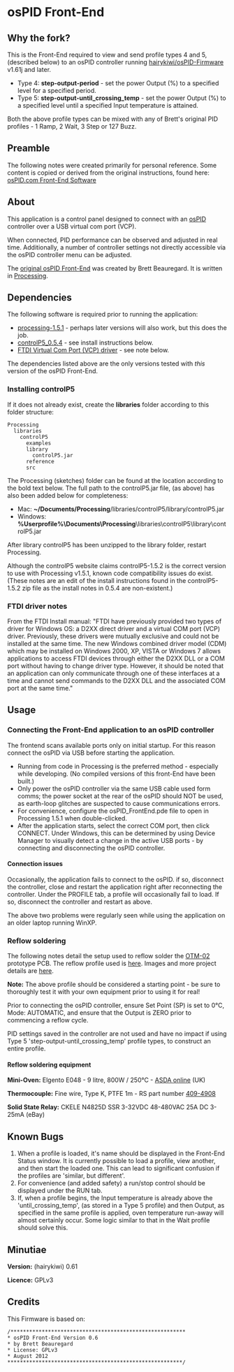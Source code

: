 # osPID Front-End

## Why the fork?
This is the Front-End required to view and send profile types 4 and 5, (described below) to an osPID controller running [hairykiwi/osPID-Firmware](https://github.com/hairykiwi/osPID-Firmware) v1.61j and later.

- Type 4: **step-output-period** - set the power Output (%) to a specified level for a specified period.
- Type 5: **step-output-until\_crossing\_temp** - set the power Output (%) to a specified level until a specified Input temperature is attained.
  
Both the above profile types can be mixed with any of Brett's original PID profiles - 1 Ramp, 2 Wait, 3 Step or 127 Buzz.

## Preamble
The following notes were created primarily for personal reference. Some content is copied or derived from the original instructions, found here: [osPID.com Front-End Software](http://www.ospid.com/docs/index.php?title=Front-End_Software)

## About
This application is a control panel designed to connect with an [osPID](http://www.ospid.com/) controller over a USB virtual com port (VCP).

When connected, PID performance can be observed and adjusted in real time. Additionally, a number of controller settings not directly accessible via the osPID controller menu can be adjusted.

The [original osPID Front-End](https://github.com/osPID/osPID-Front-End/) was created by Brett Beauregard. It is written in [Processing](http://processing.org/).

## Dependencies
The following software is required prior to running the application:

- [processing-1.5.1](https://processing.org/download/?processing) - perhaps later versions will also work, but this does the job.
- [controlP5_0.5.4](http://www.sojamo.de/libraries/controlP5/) - see install instructions below.
- [FTDI Virtual Com Port (VCP) driver](http://www.ftdichip.com/Drivers/VCP.htm) - see note below.

The dependencies listed above are the only versions tested with _this_ version of the osPID Front-End.

### Installing controlP5

If it does not already exist, create the **libraries** folder according to this folder structure:

    Processing
      libraries
        controlP5
          examples
          library
            controlP5.jar
          reference
          src

The Processing (sketches) folder can be found at the location according to the bold text below. The full path to the controlP5.jar file, (as above) has also been added below for completeness:

- Mac: **~/Documents/Processing**/libraries/controlP5/library/controlP5.jar
- Windows: **%Userprofile%\Documents\Processing**\libraries\controlP5\library\controlP5.jar

After library controlP5 has been unzipped to the library folder, restart Processing.

Although the controlP5 website claims controlP5-1.5.2 is the correct version to use with Processing v1.5.1, known code compatibility issues do exist. (These notes are an edit of the install instructions found in the controlP5-1.5.2 zip file as the install notes in 0.5.4 are non-existent.)

### FTDI driver notes

From the FTDI Install manual: "FTDI have previously provided two types of driver for Windows OS: a D2XX direct driver and a virtual COM port (VCP) driver. Previously, these drivers were mutually exclusive and could not be installed at the same time. The new Windows combined driver model (CDM) which may be installed on Windows 2000, XP, VISTA or Windows 7 allows applications to access FTDI devices through either the D2XX DLL or a COM port without having to change driver type. However, it should be noted that an application can only communicate through one of these interfaces at a time and cannot send commands to the D2XX DLL and the associated COM port at the same time."

## Usage

### Connecting the Front-End application to an osPID controller

The frontend scans available ports only on initial startup. For this reason connect the osPID via USB before starting the application.

- Running from code in Processing is the preferred method - especially while developing. (No compiled versions of this front-End have been built.)
- Only power the osPID controller via the same USB cable used form comms; the power socket at the rear of the osPID should NOT be used, as earth-loop glitches are suspected to cause communications errors.
- For convenience, configure the osPID_FrontEnd.pde file to open in Processing 1.5.1 when double-clicked.
- After the application starts, select the correct COM port, then click CONNECT. Under Windows, this can be determined by using Device Manager to visually detect a change in the active USB ports - by connecting and disconnecting the osPID controller.

#### Connection issues
Occasionally, the application fails to connect to the osPID. if so, disconnect the controller, close and restart the application right after reconnecting the controller.
Under the PROFILE tab, a profile will occasionally fail to load. If so, disconnect the controller and restart as above.

The above two problems were regularly seen while using the application on an older laptop running WinXP.

### Reflow soldering

The following notes detail the setup used to reflow solder the [OTM-02](https://github.com/hairykiwi/OTM-02) prototype PCB. The reflow profile used is [here](https://github.com/hairykiwi/osPID-Front-End/blob/master/osPID_FrontEnd/profiles/RoHS_Elgento024.txt). Images and more project details are [here](http://forum.energymicro.com/topic/582-otm-02-open-source-time-machine-2/?p=3518).

**Note:** The above profile should be considered a starting point - be sure to thoroughly test it with your own equipment prior to using it for real!

Prior to connecting the osPID controller, ensure Set Point (SP) is set to 0°C, Mode: AUTOMATIC, and ensure that the Output is ZERO prior to commencing a reflow cycle.

PID settings saved in the controller are not used and have no impact if using Type 5 'step-output-until\_crossing\_temp' profile types, to construct an entire profile.

#### Reflow soldering equipment
**Mini-Oven:** Elgento E048  - 9 litre, 800W / 250°C - [ASDA online](http://direct.asda.com/Elgento-E048-9L-Mini-Oven/001575061,default,pd.html) (UK)

**Thermocouple:** Fine wire, Type K, PTFE 1m - RS part number [409-4908](http://uk.rs-online.com/web/p/thermocouples/4094908/)

**Solid State Relay:** CKELE N4825D SSR 3-32VDC 48-480VAC 25A DC 3-25mA (eBay)

## Known Bugs
1. When a profile is loaded, it's name should be displayed in the Front-End Status window. It is currently possible to load a profile, view another, and then start the loaded one. This can lead to significant confusion if the profiles are 'similar, but different'.
2. For convenience (and added safety) a run/stop control should be displayed under the RUN tab.
4. If, when a profile begins, the Input temperature is already above the 'until\_crossing\_temp', (as stored in a Type 5 profile) and then Output, as specified in the same profile is applied, oven temperature run-away will almost certainly occur. Some logic similar to that in the Wait profile should solve this.

## Minutiae
**Version:** (hairykiwi) 0.61

**Licence:** GPLv3

## Credits
This Firmware is based on:

    /********************************************************
    * osPID Front-End Version 0.6
    * by Brett Beauregard
    * License: GPLv3
    * August 2012
    ********************************************************/